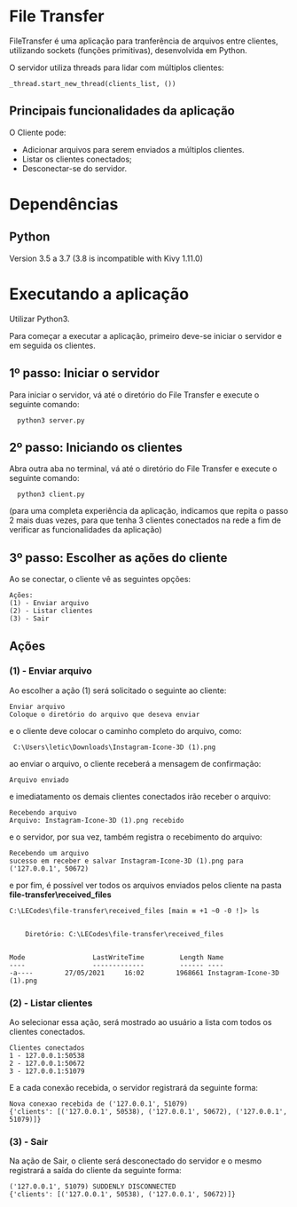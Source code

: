 # File Transfer

FileTransfer é uma aplicação para tranferência de arquivos entre clientes, utilizando sockets (funções primitivas), desenvolvida em Python. 

O servidor utiliza threads para lidar com múltiplos clientes:
  
    _thread.start_new_thread(clients_list, ())

## Principais funcionalidades da aplicação

O Cliente pode:
- Adicionar arquivos para serem enviados a múltiplos clientes.
- Listar os clientes conectados;
- Desconectar-se do servidor.

# Dependências

## Python
Version 3.5 a 3.7 (3.8 is incompatible with Kivy 1.11.0)

# Executando a aplicação
Utilizar Python3.

Para começar a executar a aplicação, primeiro deve-se iniciar o servidor e em seguida os clientes.

## 1º passo: Iniciar o servidor
Para iniciar o servidor, vá até o diretório do File Transfer e execute o seguinte comando:
```
  python3 server.py
```

## 2º passo: Iniciando os clientes
Abra outra aba no terminal, vá até o diretório do File Transfer e execute o seguinte comando:
```
  python3 client.py
```
(para uma completa experiência da aplicação, indicamos que repita o passo 2 mais duas vezes, para que tenha 3 clientes conectados na rede a fim de verificar as funcionalidades da aplicação)

## 3º passo: Escolher as ações do cliente
Ao se conectar, o cliente vê as seguintes opções:

    Ações:
    (1) - Enviar arquivo
    (2) - Listar clientes
    (3) - Sair

## Ações
### (1) - Enviar arquivo
Ao escolher a ação (1) será solicitado o seguinte ao cliente:

    Enviar arquivo
    Coloque o diretório do arquivo que deseva enviar

e o cliente deve colocar o caminho completo do arquivo, como:
     
     C:\Users\letic\Downloads\Instagram-Icone-3D (1).png
ao enviar o arquivo, o cliente receberá a mensagem de confirmação:

    Arquivo enviado

e imediatamento os demais clientes conectados irão receber o arquivo:

    Recebendo arquivo
    Arquivo: Instagram-Icone-3D (1).png recebido

e o servidor, por sua vez, também registra o recebimento do arquivo:

    Recebendo um arquivo
    sucesso em receber e salvar Instagram-Icone-3D (1).png para ('127.0.0.1', 50672)

e por fim, é possível ver todos os arquivos enviados pelos cliente na pasta **file-transfer\received_files**

    C:\LECodes\file-transfer\received_files [main ≡ +1 ~0 -0 !]> ls


        Diretório: C:\LECodes\file-transfer\received_files


    Mode                 LastWriteTime         Length Name
    ----                 -------------         ------ ----
    -a----        27/05/2021     16:02        1968661 Instagram-Icone-3D (1).png


### (2) - Listar clientes
Ao selecionar essa ação, será mostrado ao usuário a lista com todos os clientes conectados.

    Clientes conectados
    1 - 127.0.0.1:50538
    2 - 127.0.0.1:50672
    3 - 127.0.0.1:51079
    
E a cada conexão recebida, o servidor registrará da seguinte forma:

    Nova conexao recebida de ('127.0.0.1', 51079)
    {'clients': [('127.0.0.1', 50538), ('127.0.0.1', 50672), ('127.0.0.1', 51079)]}


### (3) - Sair
Na ação de Sair, o cliente será desconectado do servidor e o mesmo registrará a saída do cliente da seguinte forma:

    ('127.0.0.1', 51079) SUDDENLY DISCONNECTED
    {'clients': [('127.0.0.1', 50538), ('127.0.0.1', 50672)]}
